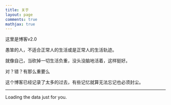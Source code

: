 ```yaml
---
title: 关于
layout: page
comments: true
mathjax: true
---
```


这里是博客v2.0

愚笨的人，不适合正常人的生活或是正常人的生活轨迹。

就像自己，当砍掉一切生活负重，没头没脑地活着，这样挺好。

对？错？有那么重要么

这个博客已经记录了太多的过去，有些记忆就算无法忘记也必须封尘。

---

<!-- Include the library. -->
<script
  src="https://cdn.rawgit.com/IonicaBizau/github-calendar/gh-pages/dist/github-calendar.min.js"></script>

<!-- Optionally, include the theme (if you don't want to struggle to write the CSS) -->
<link rel="stylesheet" href="https://cdn.rawgit.com/IonicaBizau/github-calendar/gh-pages/dist/github-calendar.css"/>

<!-- Prepare a container for your calendar. -->
<div class="calendar">
    <!-- Loading stuff -->
    Loading the data just for you.
</div>

<script>
    GitHubCalendar(".calendar", "sclife");
</script>